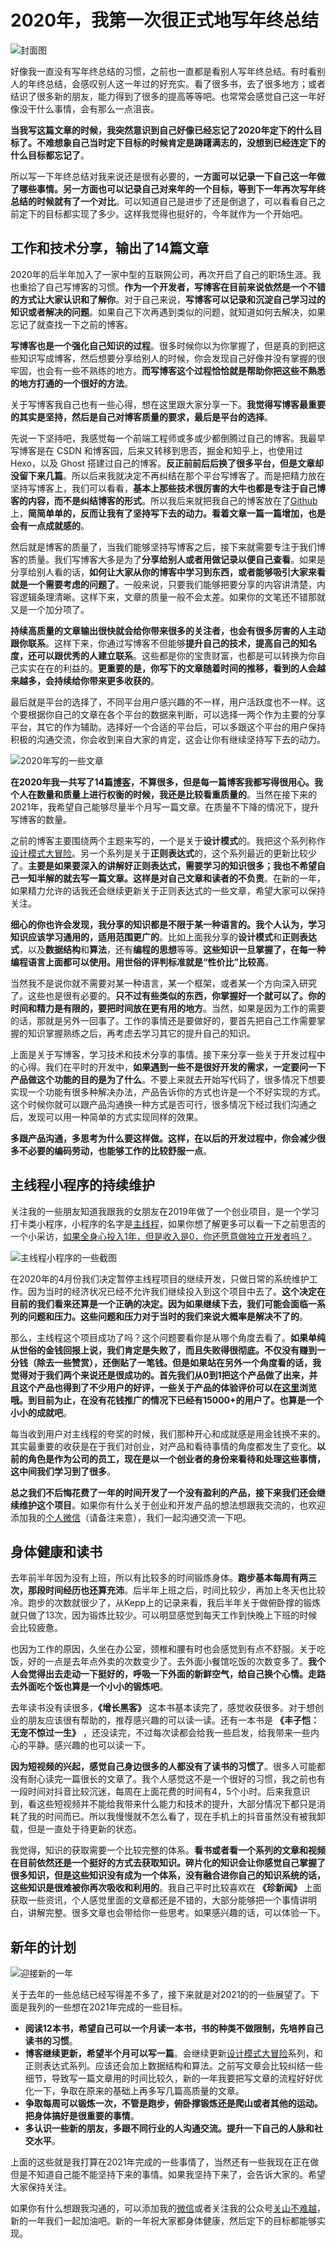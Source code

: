 # 2020年，我第一次很正式地写年终总结

![封面图](./images/cover.png)

好像我一直没有写年终总结的习惯，之前也一直都是看别人写年终总结。有时看别人的年终总结，会感叹别人这一年过的好充实。看了很多书，去了很多地方；或者结识了很多新的朋友，能力得到了很多的提高等等吧。也常常会感觉自己这一年好像没干什么事情，会有那么一点沮丧。

**当我写这篇文章的时候，我突然意识到自己好像已经忘记了2020年定下的什么目标了。不难想象自己当时定下目标的时候肯定是踌躇满志的，没想到已经连定下的什么目标都忘记了**。

所以写一下年终总结对我来说还是很有必要的，**一方面可以记录一下自己这一年做了哪些事情。另一方面也可以记录自己对来年的一个目标，等到下一年再次写年终总结的时候就有了一个对比**。可以知道自己是进步了还是倒退了，可以看看自己之前定下的目标都实现了多少。这样我觉得也挺好的，今年就作为一个开始吧。

## 工作和技术分享，输出了14篇文章

2020年的后半年加入了一家中型的互联网公司，再次开启了自己的职场生涯。我也重拾了自己写博客的习惯。**作为一个开发者，写博客在目前来说依然是一个不错的方式让大家认识和了解你**。对于自己来说，**写博客可以记录和沉淀自己学习过的知识或者解决的问题**。如果自己下次再遇到类似的问题，就知道如何去解决，如果忘记了就查找一下之前的博客。

**写博客也是一个强化自己知识的过程**。很多时候你以为你掌握了，但是真的到把这些知识写成博客，然后想要分享给别人的时候，你会发现自己好像并没有掌握的很牢固，也会有一些不熟练的地方。**而写博客这个过程恰恰就是帮助你把这些不熟悉的地方打通的一个很好的方法**。

关于写博客我自己也有一些心得，想在这里跟大家分享一下。**我觉得写博客最重要的其实是坚持，然后是自己对博客质量的要求，最后是平台的选择**。

先说一下坚持吧，我感觉每一个前端工程师或多或少都倒腾过自己的博客。我最早写博客是在 CSDN 和博客园，后来又转移到思否，掘金和知乎上，也使用过 Hexo，以及 Ghost 搭建过自己的博客。**反正前前后后换了很多平台，但是文章却没留下来几篇**。所以后来我就决定不再纠结在那个平台写博客了。而是把精力放在坚持写博客上，我们可以看看，**基本上那些技术很厉害的大牛也都是专注于自己博客的内容，而不是纠结博客的形式**。所以我后来就把我自己的博客放在了[Github](https://github.com/dreamapplehappy/blog)上，**简简单单的，反而让我有了坚持写下去的动力。看着文章一篇一篇增加，也是会有一点成就感的**。

然后就是博客的质量了，当我们能够坚持写博客之后，接下来就需要专注于我们博客的质量。我们写博客大多是为了**分享给别人或者用做记录以便自己查看**。如果是分享给别人看的话，**如何让大家从你的博客中学习到东西，或者能够吸引大家来看就是一个需要考虑的问题了**。一般来说，只要我们能够把要分享的内容讲清楚，内容逻辑条理清晰。这样下来，文章的质量一般不会太差。如果你的文笔还不错那就又是一个加分项了。

**持续高质量的文章输出很快就会给你带来很多的关注者，也会有很多厉害的人主动跟你联系**。这样下来，你通过写博客不但能够**提升自己的技术，提高自己的知名度，还可以跟优秀的人建立联系**。这些都是你的宝贵财富，也都是可以转换为你自己实实在在的利益的。**更重要的是，你写下的文章随着时间的推移，看到的人会越来越多，会持续给你带来更多收获的**。

最后就是平台的选择了，不同平台用户感兴趣的不一样，用户活跃度也不一样。这个要根据你自己的文章在各个平台的数据来判断，可以选择一两个作为主要的分享平台，其它的作为辅助。选择好一个合适的平台后，可以多跟这个平台的用户保持积极的沟通交流，你会收到来自大家的肯定，这会让你有继续坚持写下去的动力。

![2020年写的一些文章](./images/1.png)

**在2020年我一共写了14篇[博客](https://github.com/dreamapplehappy/blog)，不算很多，但是每一篇博客我都写得很用心。我个人在数量和质量上进行权衡的时候，我还是比较看重质量的**。当然在接下来的2021年，我希望自己能够尽量半个月写一篇文章。在质量不下降的情况下，提升写博客的数量。

之前的博客主要围绕两个主题来写的，一个是关于**设计模式**的。我把这个系列称作[设计模式大冒险](https://mp.weixin.qq.com/mp/appmsgalbum?__biz=MzAwMDIzODY5MA==&action=getalbum&album_id=1557269952766771201&scene=173&subscene=0&sessionid=1610180505&enterid=1610180521&from_msgid=2247484071&from_itemidx=1&count=3#wechat_redirect)。另一个系列是关于**正则表达式**的，这个系列最近的更新比较少了。**主要是如果要深入的讲解好正则表达式，需要学习的知识很多；我也不希望自己一知半解的就去写一篇文章。这样是对自己文章和读者的不负责**。在新的一年，如果精力允许的话我还会继续更新关于正则表达式的一些文章，希望大家可以保持关注。

**细心的你也许会发现，我分享的知识都是不限于某一种语言的。我个人认为，学习知识应该学习通用的，适用范围更广的**。比如上面我分享的**设计模式**和**正则表达式**，以及**数据结构**和**算法**，还有**编程的思想**等等。**这些知识一旦掌握了，在每一种编程语言上面都可以使用。用世俗的评判标准就是“性价比”比较高**。

当然我不是说你就不需要对某一种语言，某一个框架，或者某一个方向深入研究了。这些也是很有必要的。**只不过有些类似的东西，你掌握好一个就可以了。你的时间和精力是有限的，要把时间放在更有用的地方**。当然，如果是因为工作的需要的话，那就是另外一回事了。工作的事情还是要做好的，要首先把自己工作需要掌握的知识掌握熟练之后，再考虑去学习其它的提升自己的知识。


上面是关于写博客，学习技术和技术分享的事情。接下来分享一些关于开发过程中的心得。我们在平时的开发中，**如果遇到一些不是很好开发的需求，一定要问一下产品做这个功能的目的是为了什么**。不要上来就去开始写代码了，很多情况下想要实现一个功能有很多种解决办法，产品告诉你的方式也许是一个不好实现的方式。这个时候你就可以跟产品沟通换一种方式是否可行，很多情况下经过我们沟通之后，发现可以用一种简单的方式实现同样的效果。

**多跟产品沟通，多思考为什么要这样做。这样，在以后的开发过程中，你会减少很多不必要的编码劳动，也能够工作的比较舒服一点**。

## 主线程小程序的持续维护

关注我的一些朋友知道我跟我的女朋友在2019年做了一个创业项目，是一个学习打卡类小程序，小程序的名字是[主线程](https://image-static.segmentfault.com/574/622/574622162-5fdb29846af78)，如果你想了解更多可以看一下之前思否的一个小采访，[如果全身心投入1年，但是收入是0，你还愿意做独立开发者吗？](https://segmentfault.com/a/1190000038515517)。

![主线程小程序的一些截图](./images/2.png)

在2020年的4月份我们决定暂停主线程项目的继续开发，只做日常的系统维护工作。因为当时的经济状况已经不允许我们继续投入到这个项目中去了。**这个决定在目前的我们看来还算是一个正确的决定。因为如果继续下去，我们可能会面临一系列的问题和压力。这些问题和压力对于当时的我们来说大概率是解决不了的**。

那么，主线程这个项目成功了吗？这个问题要看你是从哪个角度去看了。**如果单纯从世俗的金钱回报上说，我们肯定是失败了，而且失败得很彻底。不仅没有赚到一分钱（除去一些赞赏），还倒贴了一笔钱。但是如果站在另外一个角度看的话，我觉得对于我们两个来说还是很成功的。首先我们从0到1把这个产品做了出来，并且这个产品也得到了不少用户的好评，一些关于产品的体验评价可以在[这里](https://www.v2ex.com/t/629464)浏览哦。到目前为止，在没有花钱推广的情况下已经有15000+的用户了。也算是一个小小的成就吧**。

每当收到用户对主线程的夸奖的时候，我们那种开心和成就感是用金钱换不来的。其实最重要的收获是在于我们对创业，对产品和看待事情的角度都发生了变化。**以前的角色是作为公司的员工，现在是以一个创业者的身份来看待和处理这些事情，这中间我们学习到了很多**。

**总之我们不后悔花费了一年的时间开发了一个没有盈利的产品，接下来我们还会继续维护这个项目**。如果你有什么关于创业和开发产品的想法想跟我交流的，也欢迎添加我的[个人微信](https://image-static.segmentfault.com/101/469/1014693772-60083db491055)（请备注来意），我们一起沟通交流一下吧。

## 身体健康和读书

去年前半年因为没有上班，所以有比较多的时间锻炼身体。**跑步基本每周有两三次，那段时间经历也还算充沛**。后半年上班之后，时间比较少，再加上冬天也比较冷。跑步的次数就很少了，从Kepp上的记录来看，我后半年关于做俯卧撑的锻炼就只做了13次，因为锻炼比较少。可以明显感觉到每天工作到快晚上下班的时候会比较疲惫。

也因为工作的原因，久坐在办公室，颈椎和腰有时也会感觉到有点不舒服。关于吃饭，好的一点是去年点外卖的次数变少了。去外面小餐馆吃饭的次数变多了。**我个人会觉得出去走动一下挺好的，呼吸一下外面的新鲜空气，给自己换个心情。走路去外面吃个饭也算是一个小小的锻炼吧**。

去年读书没有读很多，**《增长黑客》** 这本书基本读完了，感觉收获很多。对于想创业的朋友应该很有帮助的，推荐感兴趣的可以读一读。还有一本书是 **《丰子恺：无宠不惊过一生》** ，还没读完，不过每次读都会给我一些启发，给我带来一些内心的平静。感兴趣的也可以读一下。

**因为短视频的兴起，感觉自己身边很多的人都没有了读书的习惯了**。很多人可能都没有耐心读完一篇很长的文章了。我个人感觉这不是一个很好的习惯，我之前也有一段时间对抖音比较沉迷，每周在上面花费的时间有4，5个小时。后来我意识到，看这些短视频并不能给我带来什么能力和技术的提升，大部分情况下都只是消耗了我的时间而已。所以我慢慢就不怎么看了，现在手机上的抖音虽然没有被我卸载，但是一直处于待更新的状态。

我觉得，知识的获取需要一个比较完整的体系。**看书或者看一个系列的文章和视频在目前依然还是一个挺好的方式去获取知识。碎片化的知识会让你感觉自己掌握了很多知识，但是这些知识没有成为一个体系，没有融合进你自己的知识系统的话，这些知识是很难被你再次吸收和利用的**。我自己平时比较喜欢在 **《珍新闻》** 上面获取一些资讯，个人感觉里面的文章都还是不错的，大部分能够把一个事情讲明白，讲解完整。很多文章也会带给你一些思考。如果感兴趣的话，可以体验一下。

## 新年的计划

![迎接新的一年](./images/3.png)

关于去年的一些总结已经写得差不多了，接下来就是对2021的的一些展望了。下面是我列的一些想在2021年完成的一些目标。

+ **阅读12本书，希望自己可以一个月读一本书，书的种类不做限制，先培养自己读书的习惯**。
+ **博客继续更新，希望半个月可以写一篇**。会继续更新[设计模式大冒险](https://mp.weixin.qq.com/mp/appmsgalbum?__biz=MzAwMDIzODY5MA==&action=getalbum&album_id=1557269952766771201&scene=173&subscene=0&sessionid=1610180505&enterid=1610180521&from_msgid=2247484071&from_itemidx=1&count=3#wechat_redirect)系列，和正则表达式系列。应该还会加上数据结构和算法。之前写文章会比较纠结一些细节，导致写一篇文章用的时间比较久，新的一年我要把写文章的流程好好优化一下，争取在原来的基础上再多写几篇高质量的文章。
+ **争取每周可以锻炼一次，不管是跑步，俯卧撑锻炼还是爬山或者其他的运动。把身体搞好是很重要的事情**。
+ **多认识一些新的朋友，多跟不同行业的人沟通交流。提升一下自己的人脉和社交水平**。

上面的这些就是我打算在2021年完成的一些事情了，当然还有一些我现在正在做但是不知道自己能不能坚持下来的事情。如果我坚持下来了，会告诉大家的。希望大家保持关注。

如果你有什么想跟我沟通的，可以添加我的[微信](https://image-static.segmentfault.com/101/469/1014693772-60083db491055)或者关注我的公众号[关山不难越](https://image-static.segmentfault.com/426/094/4260948368-54aad325bf3af665_articlex)，新的一年我们一起加油吧。新的一年祝大家都身体健康，然后定下的目标都能够实现。
